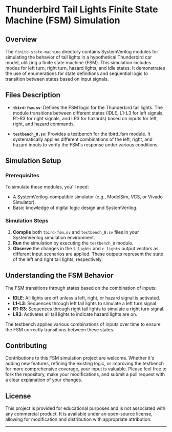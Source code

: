 # Thunderbird Tail Lights Finite State Machine (FSM) Simulation

## Overview

The `finite-state-machine` directory contains SystemVerilog modules for simulating the behavior of tail lights in a hypothetical Thunderbird car model, utilizing a finite state machine (FSM). This simulation includes modes for left turn, right turn, hazard lights, and idle states. It demonstrates the use of enumerations for state definitions and sequential logic to transition between states based on input signals.

## Files Description

- **`tbird-fsm.sv`**: Defines the FSM logic for the Thunderbird tail lights. The module transitions between different states (IDLE, L1-L3 for left signals, R1-R3 for right signals, and LR3 for hazards) based on inputs for left, right, and hazard commands.

- **`testbench_8.sv`**: Provides a testbench for the tbird_fsm module. It systematically applies different combinations of the left, right, and hazard inputs to verify the FSM's response under various conditions.

## Simulation Setup

### Prerequisites

To simulate these modules, you'll need:

- A SystemVerilog-compatible simulator (e.g., ModelSim, VCS, or Vivado Simulator).
- Basic knowledge of digital logic design and SystemVerilog.

### Simulation Steps

1. **Compile** both `tbird-fsm.sv` and `testbench_8.sv` files in your SystemVerilog simulation environment.
2. **Run** the simulation by executing the `testbench_8` module.
3. **Observe** the changes in the `l_lights` and `r_lights` output vectors as different input scenarios are applied. These outputs represent the state of the left and right tail lights, respectively.

## Understanding the FSM Behavior

The FSM transitions through states based on the combination of inputs:

- **IDLE**: All lights are off unless a left, right, or hazard signal is activated.
- **L1-L3**: Sequences through left tail lights to simulate a left turn signal.
- **R1-R3**: Sequences through right tail lights to simulate a right turn signal.
- **LR3**: Activates all tail lights to indicate hazard lights are on.

The testbench applies various combinations of inputs over time to ensure the FSM correctly transitions between these states.

## Contributing

Contributions to this FSM simulation project are welcome. Whether it's adding new features, refining the existing logic, or improving the testbench for more comprehensive coverage, your input is valuable. Please feel free to fork the repository, make your modifications, and submit a pull request with a clear explanation of your changes.

## License

This project is provided for educational purposes and is not associated with any commercial product. It is available under an open-source license, allowing for modification and distribution with appropriate attribution.

---
